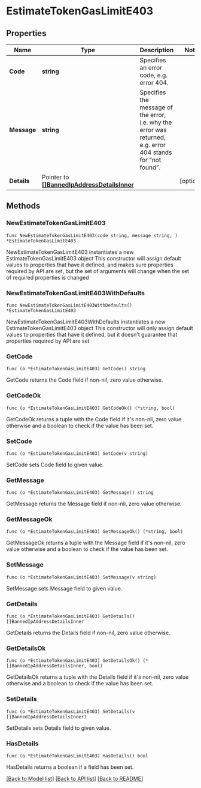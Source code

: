 # EstimateTokenGasLimitE403

## Properties

Name | Type | Description | Notes
------------ | ------------- | ------------- | -------------
**Code** | **string** | Specifies an error code, e.g. error 404. | 
**Message** | **string** | Specifies the message of the error, i.e. why the error was returned, e.g. error 404 stands for “not found”. | 
**Details** | Pointer to [**[]BannedIpAddressDetailsInner**](BannedIpAddressDetailsInner.md) |  | [optional] 

## Methods

### NewEstimateTokenGasLimitE403

`func NewEstimateTokenGasLimitE403(code string, message string, ) *EstimateTokenGasLimitE403`

NewEstimateTokenGasLimitE403 instantiates a new EstimateTokenGasLimitE403 object
This constructor will assign default values to properties that have it defined,
and makes sure properties required by API are set, but the set of arguments
will change when the set of required properties is changed

### NewEstimateTokenGasLimitE403WithDefaults

`func NewEstimateTokenGasLimitE403WithDefaults() *EstimateTokenGasLimitE403`

NewEstimateTokenGasLimitE403WithDefaults instantiates a new EstimateTokenGasLimitE403 object
This constructor will only assign default values to properties that have it defined,
but it doesn't guarantee that properties required by API are set

### GetCode

`func (o *EstimateTokenGasLimitE403) GetCode() string`

GetCode returns the Code field if non-nil, zero value otherwise.

### GetCodeOk

`func (o *EstimateTokenGasLimitE403) GetCodeOk() (*string, bool)`

GetCodeOk returns a tuple with the Code field if it's non-nil, zero value otherwise
and a boolean to check if the value has been set.

### SetCode

`func (o *EstimateTokenGasLimitE403) SetCode(v string)`

SetCode sets Code field to given value.


### GetMessage

`func (o *EstimateTokenGasLimitE403) GetMessage() string`

GetMessage returns the Message field if non-nil, zero value otherwise.

### GetMessageOk

`func (o *EstimateTokenGasLimitE403) GetMessageOk() (*string, bool)`

GetMessageOk returns a tuple with the Message field if it's non-nil, zero value otherwise
and a boolean to check if the value has been set.

### SetMessage

`func (o *EstimateTokenGasLimitE403) SetMessage(v string)`

SetMessage sets Message field to given value.


### GetDetails

`func (o *EstimateTokenGasLimitE403) GetDetails() []BannedIpAddressDetailsInner`

GetDetails returns the Details field if non-nil, zero value otherwise.

### GetDetailsOk

`func (o *EstimateTokenGasLimitE403) GetDetailsOk() (*[]BannedIpAddressDetailsInner, bool)`

GetDetailsOk returns a tuple with the Details field if it's non-nil, zero value otherwise
and a boolean to check if the value has been set.

### SetDetails

`func (o *EstimateTokenGasLimitE403) SetDetails(v []BannedIpAddressDetailsInner)`

SetDetails sets Details field to given value.

### HasDetails

`func (o *EstimateTokenGasLimitE403) HasDetails() bool`

HasDetails returns a boolean if a field has been set.


[[Back to Model list]](../README.md#documentation-for-models) [[Back to API list]](../README.md#documentation-for-api-endpoints) [[Back to README]](../README.md)


